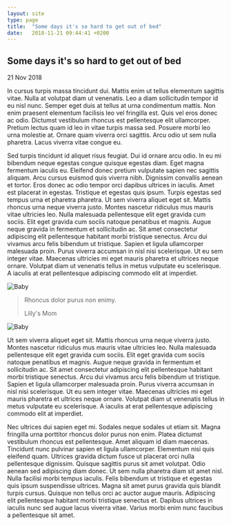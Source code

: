 ```yaml
---
layout: site
type: page
title:  "Some days it's so hard to get out of bed"
date:   2018-11-21 09:44:41 +0200
---
```

<section>
<div class="post-title">
<h2>Some days it's so hard to get out of bed</h2>
<p class="date">21 Nov 2018</p>
</div>

<p class="summery">In cursus turpis massa tincidunt dui. Mattis enim ut tellus elementum sagittis vitae. Nulla at volutpat diam ut venenatis. Leo a diam sollicitudin tempor id eu nisl nunc. Semper eget duis at tellus at urna condimentum mattis. Non enim praesent elementum facilisis leo vel fringilla est. Quis vel eros donec ac odio. Dictumst vestibulum rhoncus est pellentesque elit ullamcorper. Pretium lectus quam id leo in vitae turpis massa sed. Posuere morbi leo urna molestie at. Ornare quam viverra orci sagittis. Arcu odio ut sem nulla pharetra. Lacus viverra vitae congue eu.</p>
</section>

<section class="text-conteiner">
<p>Sed turpis tincidunt id aliquet risus feugiat. Dui id ornare arcu odio. In eu mi bibendum neque egestas congue quisque egestas diam. Eget magna fermentum iaculis eu. Eleifend donec pretium vulputate sapien nec sagittis aliquam. Arcu cursus euismod quis viverra nibh. Dignissim convallis aenean et tortor. Eros donec ac odio tempor orci dapibus ultrices in iaculis. Amet est placerat in egestas. Tristique et egestas quis ipsum. Turpis egestas sed tempus urna et pharetra pharetra. Ut sem viverra aliquet eget sit. Mattis rhoncus urna neque viverra justo. Montes nascetur ridiculus mus mauris vitae ultricies leo. Nulla malesuada pellentesque elit eget gravida cum sociis. Elit eget gravida cum sociis natoque penatibus et magnis. Augue neque gravida in fermentum et sollicitudin ac. Sit amet consectetur adipiscing elit pellentesque habitant morbi tristique senectus. Arcu dui vivamus arcu felis bibendum ut tristique. Sapien et ligula ullamcorper malesuada proin. Purus viverra accumsan in nisl nisi scelerisque. Ut eu sem integer vitae. Maecenas ultricies mi eget mauris pharetra et ultrices neque ornare. Volutpat diam ut venenatis tellus in metus vulputate eu scelerisque. A iaculis at erat pellentesque adipiscing commodo elit at imperdiet.</p>
  <div class="media">
    <img src="{{ site.baseurl }}/images/image13.jpg" alt="Baby">
  </div>
  <blockquote>
    Rhoncus dolor purus non enimy.
    <p class="author">Lilly's Mom</p>
</blockquote>
  <div class="media">
    <img src="{{ site.baseurl }}/images/image14.jpg" alt="Baby">
  </div>

<p>Ut sem viverra aliquet eget sit. Mattis rhoncus urna neque viverra justo. Montes nascetur ridiculus mus mauris vitae ultricies leo. Nulla malesuada pellentesque elit eget gravida cum sociis. Elit eget gravida cum sociis natoque penatibus et magnis. Augue neque gravida in fermentum et sollicitudin ac. Sit amet consectetur adipiscing elit pellentesque habitant morbi tristique senectus. Arcu dui vivamus arcu felis bibendum ut tristique. Sapien et ligula ullamcorper malesuada proin. Purus viverra accumsan in nisl nisi scelerisque. Ut eu sem integer vitae. Maecenas ultricies mi eget mauris pharetra et ultrices neque ornare. Volutpat diam ut venenatis tellus in metus vulputate eu scelerisque. A iaculis at erat pellentesque adipiscing commodo elit at imperdiet.</p>

<p>Nec ultrices dui sapien eget mi. Sodales neque sodales ut etiam sit. Magna fringilla urna porttitor rhoncus dolor purus non enim. Platea dictumst vestibulum rhoncus est pellentesque. Amet aliquam id diam maecenas. Tincidunt nunc pulvinar sapien et ligula ullamcorper. Elementum nisi quis eleifend quam. Ultrices gravida dictum fusce ut placerat orci nulla pellentesque dignissim. Quisque sagittis purus sit amet volutpat. Odio aenean sed adipiscing diam donec. Ut sem nulla pharetra diam sit amet nisl. Nulla facilisi morbi tempus iaculis. Felis bibendum ut tristique et egestas quis ipsum suspendisse ultrices. Magna sit amet purus gravida quis blandit turpis cursus. Quisque non tellus orci ac auctor augue mauris. Adipiscing elit pellentesque habitant morbi tristique senectus et. Dapibus ultrices in iaculis nunc sed augue lacus viverra vitae. Varius morbi enim nunc faucibus a pellentesque sit amet.</p>
</section>